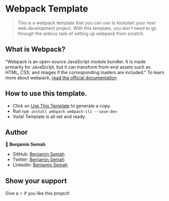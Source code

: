 # Webpack Template

> This is a webpack template that you can use to kickstart your next web development project.
With this template, you don't need to go through the ardous task of setting up webpack from scratch. 

## What is Webpack?
"Webpack is an open-source JavaScript module bundler. It is made primarily for JavaScript, but it can transform front-end assets such as HTML, CSS, and images if the corresponding loaders are included." To learn more about webpack, [read the official documentation](https://webpack.js.org/guides/)

## How to use this template.
- Click on [Use This Template](https://github.com/BenjaminSemah/webpack-template/generate) to generate a copy.
- Run `npm install webpack webpack-cli --save-dev`
- Voila! Template is all set and ready.

## Author
👤 **Benjamin Semah**

- GitHub: [Benjamin Semah](https://github.com/BenjaminSemah)
- Twitter: [Benjamin Semah](https://twitter.com/BenjaminSemah)
- LinkedIn: [Benjamin Semah](https://www.linkedin.com/in/benjaminsemah/)


## Show your support

Give a ⭐️ if you like this project!
